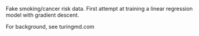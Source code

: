 Fake smoking/cancer risk data. First attempt at training a linear regression model with gradient descent. 

For background, see turingmd.com
